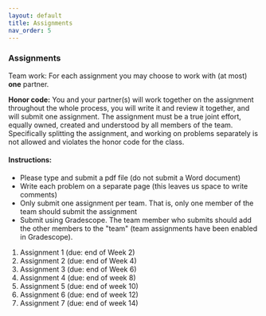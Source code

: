 ```yaml
---
layout: default 
title: Assignments 
nav_order: 5
---
```



### Assignments 



Team work: For each assignment you may choose to work with (at most) __one__ partner. 

__Honor code:__ You and your partner(s) will work together on the assignment throughout the whole process, you will write it and review it together, and will submit one assignment. The assignment must be a true joint effort, equally owned, created and understood by all members of the team. Specifically splitting the assignment, and working on problems separately is not allowed and violates the honor code for the class.

#### Instructions:

* Please type and submit a pdf file (do not submit a Word document)
* Write each problem on a separate page (this leaves us space to write comments)
* Only submit one assignment per team. That is, only one member of the team should submit the assignment
* Submit using Gradescope. The team member who submits should add the other members to the "team" (team assignments have been enabled in Gradescope).



1. Assignment 1 (due: end of Week 2) 
2. Assignment 2 (due: end of Week 4) 
3. Assignment 3 (due: end of Week 6) 
4. Assignment 4 (due: end of week 8) 
5. Assignment 5 (due: end of week 10) 
6. Assignment 6 (due: end of week 12) 
7. Assignment 7 (due: end of week 14) 


